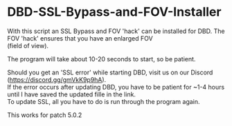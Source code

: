 # DBD-SSL-Bypass-and-FOV-Installer
With this script an SSL Bypass and FOV 'hack' can be installed for DBD.
The FOV 'hack' ensures that you have an enlarged FOV  
(field of view).

The program will take about 10-20 seconds to start, so be patient.

Should you get an 'SSL error' while starting DBD, visit us on our Discord (https://discord.gg/gmVkK9p9hA).  
If the error occurs after updating DBD, you have to be patient for ~1-4 hours until I have saved the updated fille in the link.  
To update SSL, all you have to do is run through the program again.

This works for patch 5.0.2
